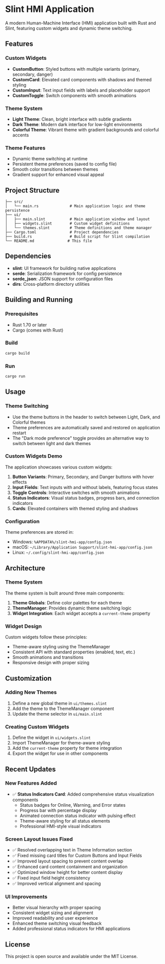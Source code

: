# Slint HMI Application

A modern Human-Machine Interface (HMI) application built with Rust and Slint, featuring custom widgets and dynamic theme switching.

## Features

### Custom Widgets
- **CustomButton**: Styled buttons with multiple variants (primary, secondary, danger)
- **CustomCard**: Elevated card components with shadows and themed styling
- **CustomInput**: Text input fields with labels and placeholder support
- **CustomToggle**: Switch components with smooth animations

### Theme System
- **Light Theme**: Clean, bright interface with subtle gradients
- **Dark Theme**: Modern dark interface for low-light environments
- **Colorful Theme**: Vibrant theme with gradient backgrounds and colorful accents

### Theme Features
- Dynamic theme switching at runtime
- Persistent theme preferences (saved to config file)
- Smooth color transitions between themes
- Gradient support for enhanced visual appeal

## Project Structure

```
├── src/
│   └── main.rs              # Main application logic and theme persistence
├── ui/
│   ├── main.slint           # Main application window and layout
│   ├── widgets.slint        # Custom widget definitions
│   └── themes.slint         # Theme definitions and theme manager
├── Cargo.toml               # Project dependencies
├── build.rs                 # Build script for Slint compilation
└── README.md               # This file
```

## Dependencies

- **slint**: UI framework for building native applications
- **serde**: Serialization framework for config persistence
- **serde_json**: JSON support for configuration files
- **dirs**: Cross-platform directory utilities

## Building and Running

### Prerequisites
- Rust 1.70 or later
- Cargo (comes with Rust)

### Build
```bash
cargo build
```

### Run
```bash
cargo run
```

## Usage

### Theme Switching
- Use the theme buttons in the header to switch between Light, Dark, and Colorful themes
- Theme preferences are automatically saved and restored on application restart
- The "Dark mode preference" toggle provides an alternative way to switch between light and dark themes

### Custom Widgets Demo
The application showcases various custom widgets:

1. **Button Variants**: Primary, Secondary, and Danger buttons with hover effects
2. **Input Fields**: Text inputs with and without labels, featuring focus states
3. **Toggle Controls**: Interactive switches with smooth animations
4. **Status Indicators**: Visual status badges, progress bars, and connection indicators
5. **Cards**: Elevated containers with themed styling and shadows

### Configuration
Theme preferences are stored in:
- Windows: `%APPDATA%/slint-hmi-app/config.json`
- macOS: `~/Library/Application Support/slint-hmi-app/config.json`
- Linux: `~/.config/slint-hmi-app/config.json`

## Architecture

### Theme System
The theme system is built around three main components:

1. **Theme Globals**: Define color palettes for each theme
2. **ThemeManager**: Provides dynamic theme switching logic
3. **Widget Integration**: Each widget accepts a `current-theme` property

### Widget Design
Custom widgets follow these principles:
- Theme-aware styling using the ThemeManager
- Consistent API with standard properties (enabled, text, etc.)
- Smooth animations and transitions
- Responsive design with proper sizing

## Customization

### Adding New Themes
1. Define a new global theme in `ui/themes.slint`
2. Add the theme to the ThemeManager component
3. Update the theme selector in `ui/main.slint`

### Creating Custom Widgets
1. Define the widget in `ui/widgets.slint`
2. Import ThemeManager for theme-aware styling
3. Add the `current-theme` property for theme integration
4. Export the widget for use in other components

## Recent Updates

### New Features Added
- ✅ **Status Indicators Card**: Added comprehensive status visualization components
  - Status badges for Online, Warning, and Error states
  - Progress bar with percentage display
  - Animated connection status indicator with pulsing effect
  - Theme-aware styling for all status elements
  - Professional HMI-style visual indicators

### Screen Layout Issues Fixed
- ✅ Resolved overlapping text in Theme Information section
- ✅ Fixed missing card titles for Custom Buttons and Input Fields
- ✅ Improved layout spacing to prevent content overlap
- ✅ Enhanced card content containment and organization
- ✅ Optimized window height for better content display
- ✅ Fixed input field height consistency
- ✅ Improved vertical alignment and spacing

### UI Improvements
- Better visual hierarchy with proper spacing
- Consistent widget sizing and alignment
- Improved readability and user experience
- Enhanced theme switching visual feedback
- Added professional status indicators for HMI applications

## License

This project is open source and available under the MIT License.
